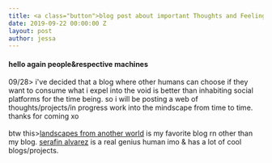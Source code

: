 ```yaml
---
title: <a class="button">blog post about important Thoughts and Feelings</a>
date: 2019-09-22 00:00:00 Z
layout: post
author: jessa
---
```


<h4>hello again people&respective machines</h4>
<p>09/28> i've decided that a blog where other humans can choose if they want to consume what i expel into the void is better than inhabiting social platforms for the time being. so i will be posting a web of thoughts/projects/in progress work into the mindscape from time to time. thanks for coming xo
<br>
<br>
btw this><a href="https://landscapesfromanother.world/">landscapes from another world</a>
is my favorite blog rn other than my blog. <a href="http://serafinalvarez.net/">serafin alvarez</a> is a real genius human imo & has a lot of cool blogs/projects.
<br>
 </p>

